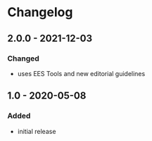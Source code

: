 # Changelog

## 2.0.0 - 2021-12-03

### Changed

- uses EES Tools and new editorial guidelines


## 1.0 - 2020-05-08

### Added

- initial release

